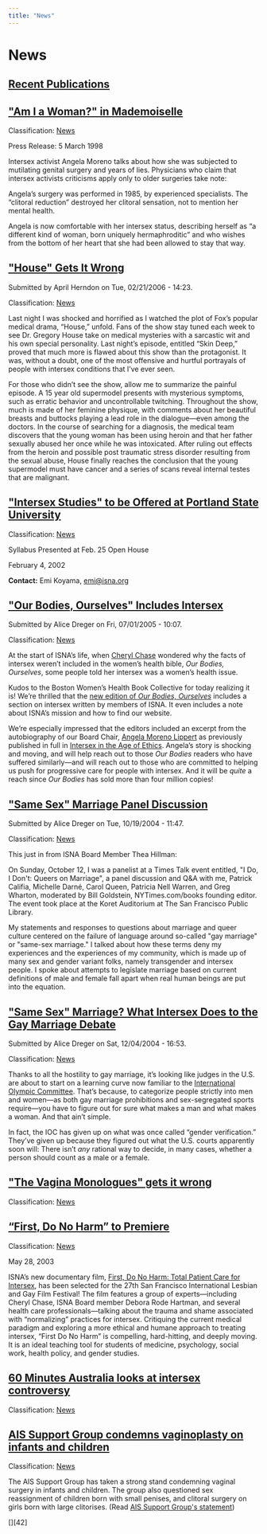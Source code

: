 ```yaml
---
title: "News"
---
```


News
====

[Recent Publications][1]
------------------------

["Am I a Woman?" in Mademoiselle][2]
------------------------------------

Classification: [News][3]

Press Release: 5 March 1998

Intersex activist Angela Moreno talks about how she was subjected to mutilating genital surgery and years of lies. Physicians who claim that intersex activists criticisms apply only to older surgeries take note:

Angela’s surgery was performed in 1985, by experienced specialists. The “clitoral reduction” destroyed her clitoral sensation, not to mention her mental health.

Angela is now comfortable with her intersex status, describing herself as “a different kind of woman, born uniquely hermaphroditic” and who wishes from the bottom of her heart that she had been allowed to stay that way.

["House" Gets It Wrong][4]
--------------------------

Submitted by April Herndon on Tue, 02/21/2006 - 14:23.

Classification: [News][5]

Last night I was shocked and horrified as I watched the plot of Fox’s popular medical drama, “House,” unfold. Fans of the show stay tuned each week to see Dr. Gregory House take on medical mysteries with a sarcastic wit and his own special personality. Last night’s episode, entitled “Skin Deep,” proved that much more is flawed about this show than the protagonist. It was, without a doubt, one of the most offensive and hurtful portrayals of people with intersex conditions that I’ve ever seen.

For those who didn’t see the show, allow me to summarize the painful episode. A 15 year old supermodel presents with mysterious symptoms, such as erratic behavior and uncontrollable twitching. Throughout the show, much is made of her feminine physique, with comments about her beautiful breasts and buttocks playing a lead role in the dialogue—even among the doctors. In the course of searching for a diagnosis, the medical team discovers that the young woman has been using heroin and that her father sexually abused her once while he was intoxicated. After ruling out effects from the heroin and possible post traumatic stress disorder resulting from the sexual abuse, House finally reaches the conclusion that the young supermodel must have cancer and a series of scans reveal internal testes that are malignant.

["Intersex Studies" to be Offered at Portland State University][6]
------------------------------------------------------------------

Classification: [News][7]

Syllabus Presented at Feb. 25 Open House

February 4, 2002

**Contact:** Emi Koyama, [emi@isna.org][8]

["Our Bodies, Ourselves" Includes Intersex][9]
----------------------------------------------

Submitted by Alice Dreger on Fri, 07/01/2005 - 10:07.

Classification: [News][10]

At the start of ISNA’s life, when [Cheryl Chase][11] wondered why the facts of intersex weren’t included in the women’s health bible, _Our Bodies, Ourselves_, some people told her intersex was a women’s health issue.

Kudos to the Boston Women’s Health Book Collective for today realizing it is! We’re thrilled that the [new edition of _Our Bodies, Ourselves_][12] includes a section on intersex written by members of ISNA. It even includes a note about ISNA’s mission and how to find our website.

We’re especially impressed that the editors included an excerpt from the autobiography of our Board Chair, [Angela Moreno Lippert][13] as previously published in full in [Intersex in the Age of Ethics][14]. Angela’s story is shocking and moving, and will help reach out to those _Our Bodies_ readers who have suffered similarly—and will reach out to those who are committed to helping us push for progressive care for people with intersex. And it will be _quite_ a reach since _Our Bodies_ has sold more than four million copies!

["Same Sex" Marriage Panel Discussion][15]
------------------------------------------

Submitted by Alice Dreger on Tue, 10/19/2004 - 11:47.

Classification: [News][16]

This just in from ISNA Board Member Thea Hillman:

On Sunday, October 12, I was a panelist at a Times Talk event entitled, "I Do, I Don't: Queers on Marriage", a panel discussion and Q&A with me, Patrick Califia, Michelle Darné, Carol Queen, Patricia Nell Warren, and Greg Wharton, moderated by Bill Goldstein, NYTimes.com/books founding editor. The event took place at the Koret Auditorium at The San Francisco Public Library.

My statements and responses to questions about marriage and queer culture centered on the failure of language around so-called "gay marriage" or "same-sex marriage." I talked about how these terms deny my experiences and the experiences of my community, which is made up of many sex and gender variant folks, namely transgender and intersex people. I spoke about attempts to legislate marriage based on current definitions of male and female fall apart when real human beings are put into the equation.

["Same Sex" Marriage? What Intersex Does to the Gay Marriage Debate][17]
------------------------------------------------------------------------

Submitted by Alice Dreger on Sat, 12/04/2004 - 16:53.

Classification: [News][18]

Thanks to all the hostility to gay marriage, it’s looking like judges in the U.S. are about to start on a learning curve now familiar to the [International Olympic Committee][19]. That’s because, to categorize people strictly into men and women—as both gay marriage prohibitions and sex-segregated sports require—you have to figure out for sure what makes a man and what makes a woman. And that ain’t simple.

In fact, the IOC has given up on what was once called “gender verification.” They’ve given up because they figured out what the U.S. courts apparently soon will: There isn’t _any_ rational way to decide, in many cases, whether a person should count as a male or a female.

["The Vagina Monologues" gets it wrong][20]
-------------------------------------------

Classification: [News][21]

[&#8220;First, Do No Harm&#8221; to Premiere][22]
-------------------------------------------------

Classification: [News][23]

May 28, 2003

ISNA’s new documentary film, [First, Do No Harm: Total Patient Care for Intersex][24], has been selected for the 27th San Francisco International Lesbian and Gay Film Festival! The film features a group of experts—including Cheryl Chase, ISNA Board member Debora Rode Hartman, and several health care professionals—talking about the trauma and shame associated with “normalizing” practices for intersex. Critiquing the current medical paradigm and exploring a more ethical and humane approach to treating intersex, “First Do No Harm” is compelling, hard-hitting, and deeply moving. It is an ideal teaching tool for students of medicine, psychology, social work, health policy, and gender studies.

[60 Minutes Australia looks at intersex controversy][25]
--------------------------------------------------------

Classification: [News][26]

[AIS Support Group condemns vaginoplasty on infants and children][27]
---------------------------------------------------------------------

Classification: [News][28]

The AIS Support Group has taken a strong stand condemning vaginal surgery in infants and children. The group also questioned sex reassignment of children born with small penises, and clitoral surgery on girls born with large clitorises. (Read [AIS Support Group's statement][29])


[][42]

[1]: /library/recentpublications
[2]: /node/54
[3]: /news
[4]: /node/1008
[5]: /news
[6]: /node/53
[7]: /news
[8]: mailto:emi@isna.org
[9]: /node/873
[10]: /news
[11]: /about/chase
[12]: http://www.ourbodiesourselves.org/
[13]: /about/moreno
[14]: /books/ageofethics
[15]: /node/657
[16]: /news
[17]: /node/670
[18]: /news
[19]: /node/view/90
[20]: /node/50
[21]: /news
[22]: /node/168
[23]: /news
[24]: /videos/total_patient_care
[25]: /node/28
[26]: /news
[27]: /node/175
[28]: /news
[29]: http://www.medhelp.org/www/ais/33_SURGERY.HTM
